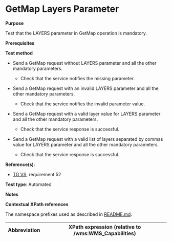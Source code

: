 # GetMap Layers Parameter

**Purpose**

Test that the LAYERS parameter in GetMap operation is mandatory.

**Prerequisites**

**Test method**

* Send a GetMap request without LAYERS parameter and all the other mandatory parameters.

    * Check that the service notifies the missing parameter.

* Send a GetMap request with an invalid LAYERS parameter and all the other mandatory parameters.

    * Check that the service notifies the invalid parameter value.

* Send a GetMap request with a valid layer value for LAYERS parameter and all the other mandatory parameters.

    * Check that the service response is successful.

* Send a GetMap request with a valid list of layers separated by commas value for LAYERS parameter and all the other mandatory parameters.

    * Check that the service response is successful.

**Reference(s)**:

* [TG VS](./README.md#ref_TG_VS), requirement 52

**Test type**: Automated

**Notes**

**Contextual XPath references**

The namespace prefixes used as described in [README.md](./README.md#namespaces).

Abbreviation                                               |  XPath expression (relative to /wms:WMS_Capabilities)
---------------------------------------------------------- | -------------------------------------------------------------------------
